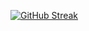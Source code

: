 [![GitHub Streak](https://streak-stats.demolab.com/?user=Przemyslaw11)](https://git.io/streak-stats)

